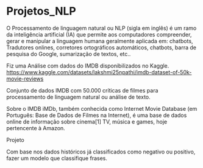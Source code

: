 # Projetos_NLP

O Processamento de linguagem natural ou NLP (sigla em inglês) é um ramo da inteligência artificial (IA) que permite aos computadores compreender, gerar e manipular a linguagem humana geralmente aplicada em: chatbots, Tradutores onlines, corretores ortográficos automáticos, chatbots, barra de pesquisa do Google, sumarização de textos, etc..

Fiz uma Análise com dados do IMDB disponibilizados no Kaggle.
https://www.kaggle.com/datasets/lakshmi25npathi/imdb-dataset-of-50k-movie-reviews

Conjunto de dados IMDB com 50.000 críticas de filmes para processamento de linguagem natural ou análise de texto.

Sobre o IMDB iMDb, também conhecida como Internet Movie Database (em Português: Base de Dados de Filmes na Internet), é uma base de dados online de informação sobre cinema[1] TV, música e games, hoje pertencente à Amazon.

Projeto

Com base nos dados históricos já classificados como negativo ou positivo, fazer um modelo que classifique frases.
